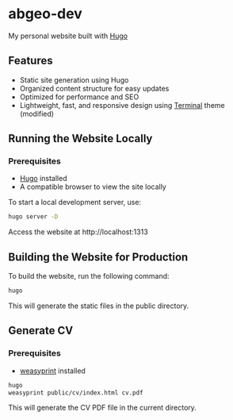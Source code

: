 # abgeo-dev

My personal website built with [Hugo](https://gohugo.io)

## Features

- Static site generation using Hugo
- Organized content structure for easy updates
- Optimized for performance and SEO
- Lightweight, fast, and responsive design using [Terminal](https://themes.gohugo.io/themes/hugo-theme-terminal/) theme (modified)

## Running the Website Locally

### Prerequisites

- [Hugo](https://gohugo.io/getting-started/installing/) installed
- A compatible browser to view the site locally


To start a local development server, use:
```bash
hugo server -D
```

Access the website at http://localhost:1313

## Building the Website for Production

To build the website, run the following command:
```bash
hugo
```

This will generate the static files in the public directory.

## Generate CV

### Prerequisites

- [weasyprint](https://doc.courtbouillon.org/weasyprint/stable/first_steps.html) installed

```bash
hugo
weasyprint public/cv/index.html cv.pdf
```

This will generate the CV PDF file in the current directory.
